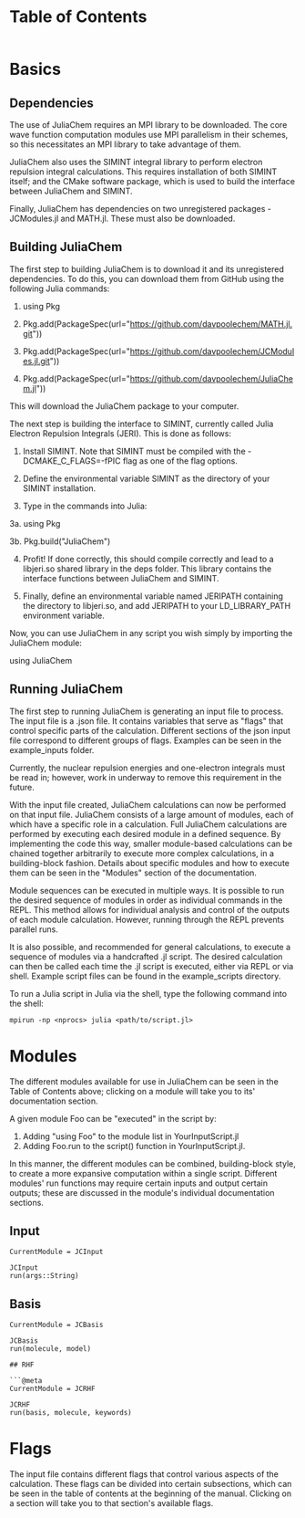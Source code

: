 # Table of Contents
```@contents
```

# Basics

## Dependencies

The use of JuliaChem requires an MPI library to be downloaded. The core wave
function computation modules use MPI parallelism in their schemes,
so this necessitates an MPI library to take advantage of them.  

JuliaChem also uses the SIMINT integral library to perform electron repulsion 
integral calculations. This requires installation of both SIMINT itself; and
the CMake software package, which is used to build the interface between 
JuliaChem and SIMINT.

Finally, JuliaChem has dependencies on two unregistered packages - JCModules.jl
and MATH.jl. These must also be downloaded.

## Building JuliaChem

The first step to building JuliaChem is to download it and its unregistered
dependencies. To do this, you can download them from GitHub using the following 
Julia commands:

1. using Pkg

2. Pkg.add(PackageSpec(url="https://github.com/davpoolechem/MATH.jl.git"))

3. Pkg.add(PackageSpec(url="https://github.com/davpoolechem/JCModules.jl.git")) 

4. Pkg.add(PackageSpec(url="https://github.com/davpoolechem/JuliaChem.jl"))

This will download the JuliaChem package to your computer.

The next step is building the interface to SIMINT,
currently called Julia Electron Repulsion Integrals (JERI). This is done as 
follows:

1. Install SIMINT. Note that SIMINT must be compiled with the 
-DCMAKE_C_FLAGS=-fPIC flag as one of the flag options.

2. Define the environmental variable SIMINT as the directory of your
SIMINT installation.

3. Type in the commands into Julia:

3a. using Pkg

3b. Pkg.build("JuliaChem")

4. Profit! If done correctly, this should compile correctly and lead to a
libjeri.so shared library in the deps folder. This library contains the
interface functions between JuliaChem and SIMINT.

5. Finally, define an environmental variable named JERIPATH containing the 
directory to libjeri.so, and add JERIPATH to your LD_LIBRARY_PATH environment
variable. 

Now, you can use JuliaChem in any script you wish simply by importing the 
JuliaChem module:

using JuliaChem

## Running JuliaChem

The first step to running JuliaChem is generating an input file to process. The
input file is a .json file. It contains variables that serve as "flags"
that control specific parts of the calculation. Different sections of the json
input file correspond to different groups of flags. Examples can be seen in
the example_inputs folder.

Currently, the nuclear repulsion energies and one-electron integrals
must be read in; however, work in underway to remove this requirement in
the future.

With the input file created, JuliaChem calculations can now be performed on
that input file. JuliaChem consists of a large amount of modules, each of
which have a specific role in a calculation. Full JuliaChem calculations
are performed by executing each desired module in a defined sequence. By
implementing the code this way, smaller module-based calculations can be chained
together arbitrarily to execute more complex calculations, in a building-block
fashion. Details about specific modules and how to execute them can be seen
in the "Modules" section of the documentation.

Module sequences can be executed in multiple ways. It is possible to run the
desired sequence of modules in order as individual commands in the REPL. This
method allows for individual analysis and control of the outputs of each
module calculation. However, running through the REPL prevents parallel
runs.

It is also possible, and recommended for general calculations,
to execute a sequence of modules via a handcrafted .jl script. The desired
calculation can then be called each time the .jl script is executed, either via
REPL or via shell. Example script files can be found in the example_scripts
directory.

To run a Julia script in Julia via the shell, type the following command into
the shell:
```
mpirun -np <nprocs> julia <path/to/script.jl>
```

# Modules

The different modules available for use in JuliaChem can be seen in the
Table of Contents above; clicking on a module will take you to its'
documentation section.

A given module Foo can be "executed" in the script by:
1. Adding "using Foo" to the module list in YourInputScript.jl
2. Adding Foo.run to the script() function in YourInputScript.jl.

In this manner, the different modules can be combined, building-block style, to
create a more expansive computation within a single script. Different
modules' run functions may require certain inputs and output certain outputs;
these are discussed in the module's individual documentation sections.

## Input

```@meta
CurrentModule = JCInput
```

```@docs
JCInput
run(args::String)
```
## Basis 

```@meta
CurrentModule = JCBasis
```

```@docs
JCBasis
run(molecule, model)

## RHF

```@meta
CurrentModule = JCRHF
```

```@docs
JCRHF
run(basis, molecule, keywords)
```

# Flags

The input file contains different flags that control various aspects of the
calculation. These flags can be divided into certain subsections, which can
be seen in the table of contents at the beginning of the manual. Clicking on
a section will take you to that section's available flags.
